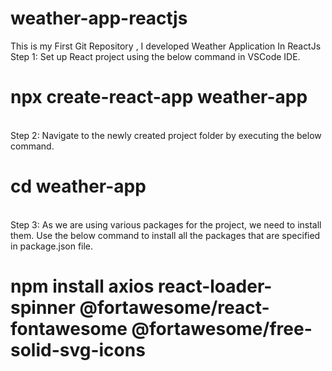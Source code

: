 # weather-app-reactjs
This is my First Git Repository , I developed Weather Application In ReactJs
<br>
Step 1: Set up React project using the below command in VSCode IDE.
<br>
<h1>npx create-react-app weather-app</h1>
<br>
Step 2: Navigate to the newly created project folder by executing the below command.
<br>
<h1>cd weather-app</h1>
<br>
Step 3: As we are using various packages for the project, we need to install them. Use the below command to install all the packages that are specified in package.json file.
<br>
<h1>npm install axios react-loader-spinner @fortawesome/react-fontawesome @fortawesome/free-solid-svg-icons</h1>
